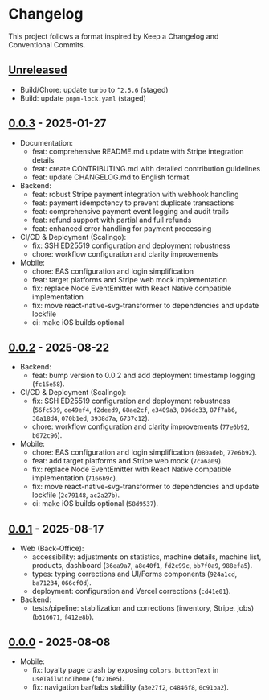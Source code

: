 # Changelog

This project follows a format inspired by Keep a Changelog and Conventional Commits.

## [Unreleased]

- Build/Chore: update `turbo` to `^2.5.6` (staged)
- Build: update `pnpm-lock.yaml` (staged)

## [0.0.3] - 2025-01-27

- Documentation:
  - feat: comprehensive README.md update with Stripe integration details
  - feat: create CONTRIBUTING.md with detailed contribution guidelines
  - feat: update CHANGELOG.md to English format
- Backend:
  - feat: robust Stripe payment integration with webhook handling
  - feat: payment idempotency to prevent duplicate transactions
  - feat: comprehensive payment event logging and audit trails
  - feat: refund support with partial and full refunds
  - feat: enhanced error handling for payment processing
- CI/CD & Deployment (Scalingo):
  - fix: SSH ED25519 configuration and deployment robustness
  - chore: workflow configuration and clarity improvements
- Mobile:
  - chore: EAS configuration and login simplification
  - feat: target platforms and Stripe web mock implementation
  - fix: replace Node EventEmitter with React Native compatible implementation
  - fix: move react-native-svg-transformer to dependencies and update lockfile
  - ci: make iOS builds optional

## [0.0.2] - 2025-08-22

- Backend:
  - feat: bump version to 0.0.2 and add deployment timestamp logging (`fc15e58`).
- CI/CD & Deployment (Scalingo):
  - fix: SSH ED25519 configuration and deployment robustness (`56fc539`, `ce49ef4`, `f2deed9`, `68ae2cf`, `e3409a3`, `096dd33`, `87f7ab6`, `30a18d4`, `070b1ed`, `3938d7a`, `6737c12`).
  - chore: workflow configuration and clarity improvements (`77e6b92`, `b072c96`).
- Mobile:
  - chore: EAS configuration and login simplification (`080adeb`, `77e6b92`).
  - feat: add target platforms and Stripe web mock (`7ca6a09`).
  - fix: replace Node EventEmitter with React Native compatible implementation (`7166b9c`).
  - fix: move react-native-svg-transformer to dependencies and update lockfile (`2c79148`, `ac2a27b`).
  - ci: make iOS builds optional (`58d9537`).

## [0.0.1] - 2025-08-17

- Web (Back-Office):
  - accessibility: adjustments on statistics, machine details, machine list, products, dashboard (`36ea9a7`, `a8e40f1`, `fd2c99c`, `bb7f0a9`, `988efa5`).
  - types: typing corrections and UI/Forms components (`924a1cd`, `ba71234`, `066cf0d`).
  - deployment: configuration and Vercel corrections (`cd41e01`).
- Backend:
  - tests/pipeline: stabilization and corrections (inventory, Stripe, jobs) (`b316671`, `f412e8b`).

## [0.0.0] - 2025-08-08

- Mobile:
  - fix: loyalty page crash by exposing `colors.buttonText` in `useTailwindTheme` (`f0216e5`).
  - fix: navigation bar/tabs stability (`a3e27f2`, `c4846f8`, `0c91ba2`).

[Unreleased]: ./
[0.0.3]: ./
[0.0.2]: ./
[0.0.1]: ./
[0.0.0]: ./

